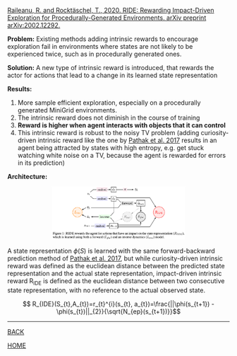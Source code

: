 [Raileanu, R. and Rocktäschel, T., 2020. RIDE: Rewarding Impact-Driven Exploration for Procedurally-Generated Environments. arXiv preprint arXiv:2002.12292.](https://arxiv.org/pdf/2002.12292.pdf)

**Problem:** Existing methods adding intrinsic rewards to encourage exploration fail in environments where states are not likely to be experienced twice, such as in procedurally generated ones. 

**Solution:** A new type of intrinsic reward is introduced, that rewards the actor for actions that lead to a change in its learned state representation

**Results:** 
1) More sample efficient exploration, especially on a procedurally generated MiniGrid environments. 
2) The intrinsic reward does not diminish in the course of training
3) **Reward is higher when agent interacts with objects that it can control**
4) This intrinsic reward is robust to the noisy TV problem (adding curiosity-driven intrinsic reward like the one by [Pathak et al. 2017](../pathak_et_al_2017/summary.md) results in an agent being attracted by states with high entropy, e.g. get stuck watching white noise on a TV, because the agent is rewarded for errors in its prediction)

**Architecture:**
<center>
<img src='./architecture.png' width=60%> 
</center>

A state representation $\phi(S)$ is learned with the same forward-backward prediction method of [Pathak et al. 2017](../pathak_et_al_2017/summary.md), but while curiosity-driven intrinsic reward was defined as the euclidean distance between the predicted state representation and the actual state representation, impact-driven intrinsic reward R<sub>IDE</sub> is defined as the euclidean distance between two consecutive state representation, with no reference to the actual observed state.

$$ R_{IDE}(S_{t},A_{t})=r_{t}^{i}(s_{t}, a_{t})=\frac{||\phi(s_{t+1}) - \phi(s_{t})||_{2}}{\sqrt{N_{ep}(s_{t+1})}}$$



---

[BACK](../index.md)

[HOME](../../../index.md)